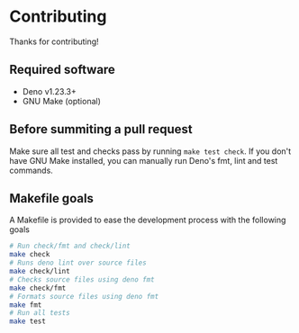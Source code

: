 # Contributing

Thanks for contributing!

## Required software

- Deno v1.23.3+
- GNU Make (optional)

## Before summiting a pull request

Make sure all test and checks pass by running `make test check`. If you don't
have GNU Make installed, you can manually run Deno's fmt, lint and test
commands.

## Makefile goals

A Makefile is provided to ease the development process with the following goals

```sh
# Run check/fmt and check/lint
make check
# Runs deno lint over source files
make check/lint
# Checks source files using deno fmt
make check/fmt
# Formats source files using deno fmt
make fmt
# Run all tests
make test
```
